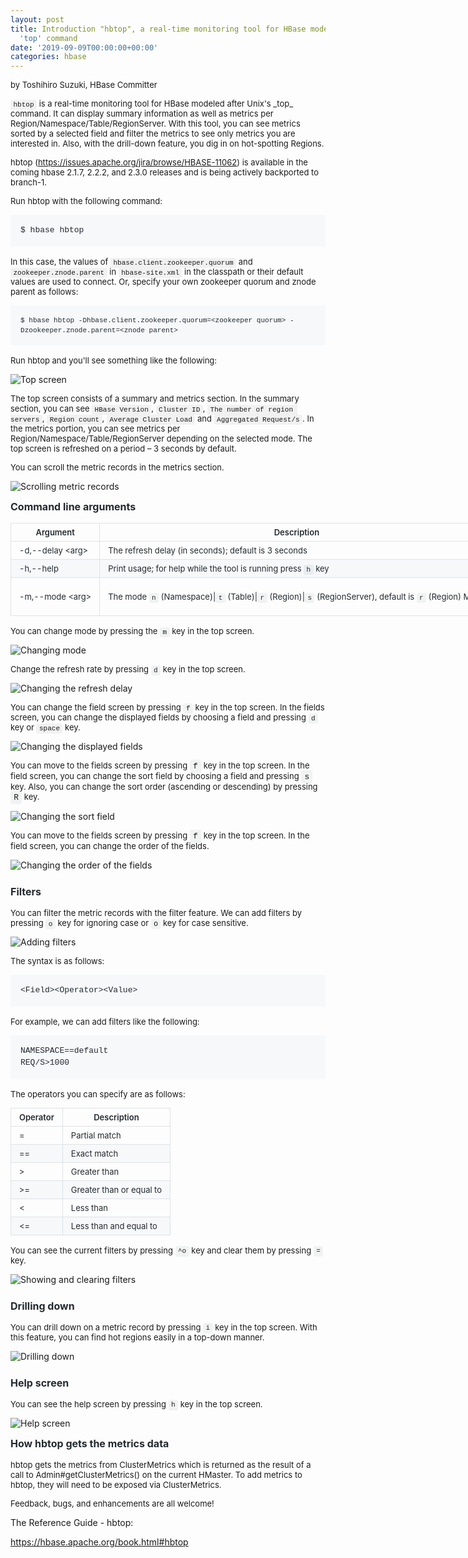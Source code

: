 ```yaml
---
layout: post
title: Introduction "hbtop", a real-time monitoring tool for HBase modeled after Unix's
  'top' command
date: '2019-09-09T00:00:00+00:00'
categories: hbase
---
```

<p><font size="2">by Toshihiro Suzuki, HBase Committer</font></p> 
  <p> <font size="2"><code style="box-sizing: border-box; font-family: &quot;SFMono- Regular&quot;, Consolas, &quot;Liberation Mono&quot;, Menlo, monospace; padding: 0.2em 0.4em; margin: 0px; background-color: rgba(27, 31, 35, 0.05); border-radius: 3px;">hbtop</code> is a real-time monitoring tool for HBase modeled after Unix's _top_ command. It can display summary information as well as metrics per Region/Namespace/Table/RegionServer. With this tool, you can see metrics sorted by a selected field and filter the metrics to see only metrics you are interested in. Also, with the drill-down feature, you dig in on hot-spotting Regions.</font> </p> 
  <p> <font size="2">hbtop (<a href="https://issues.apache.org/jira/browse/HBASE-11062" title="HBASE-11062">https://issues.apache.org/jira/browse/HBASE-11062</a>) is available in the coming hbase 2.1.7, 2.2.2, and 2.3.0 releases and is being actively backported to branch-1.</font> </p> 
  <p> <font size="2">Run hbtop with the following command:</font> </p> 
  <pre style="box-sizing: border-box; font-family: SFMono-Regular, Consolas, &quot;Liberation Mono&quot;, Menlo, monospace; margin-top: 0px; margin-bottom: 16px; overflow-wrap: normal; padding: 16px; overflow: auto; line-height: 1.45; background-color: #f6f8fa; border-radius: 3px; color: #24292e;"><code style="box-sizing: border-box; font-family: SFMono-Regular, Consolas, &quot;Liberation Mono&quot;, Menlo, monospace; padding: 0px; margin: 0px; background: initial; border-radius: 3px; word-break: normal; border: 0px; display: inline; overflow: visible; line-height: inherit; overflow-wrap: normal;"><font size="2">$ hbase hbtop
</font></code></pre> 
  <p> <font size="2">In this case, the values of <code style="box-sizing: border-box; font-family: SFMono-Regular, Consolas, &quot;Liberation Mono&quot;, Menlo, monospace; padding: 0.2em 0.4em; margin: 0px; background-color: rgba(27, 31, 35, 0.05); border-radius: 3px;">hbase.client.zookeeper.quorum</code> and <code style="box-sizing: border-box; font-family: SFMono-Regular, Consolas, &quot;Liberation Mono&quot;, Menlo, monospace; padding: 0.2em 0.4em; margin: 0px; background-color: rgba(27, 31, 35, 0.05); border-radius: 3px;">zookeeper.znode.parent</code> in <code style="box-sizing: border-box; font-family: SFMono-Regular, Consolas, &quot;Liberation Mono&quot;, Menlo, monospace; padding: 0.2em 0.4em; margin: 0px; background-color: rgba(27, 31, 35, 0.05); border-radius: 3px;">hbase-site.xml</code> in the classpath or their default values are used to connect. Or, specify your own zookeeper quorum and znode parent as follows:</font> </p> 
  <pre style="box-sizing: border-box; font-family: SFMono-Regular, Consolas, &quot;Liberation Mono&quot;, Menlo, monospace; margin-top: 0px; margin-bottom: 16px; overflow-wrap: normal; padding: 16px; overflow: auto; line-height: 1.45; background-color: #f6f8fa; border-radius: 3px; color: #24292e;"><font size="2"><code style="box-sizing: border-box; font-family: SFMono-Regular, Consolas, &quot;Liberation Mono&quot;, Menlo, monospace; padding: 0px; margin: 0px; background: initial; border-radius: 3px; word-break: normal; border: 0px; display: inline; overflow: visible; line-height: inherit; overflow-wrap: normal;">$ hbase hbtop -Dhbase.client.zookeeper.quorum=&lt;zookeeper quorum&gt; -Dzookeeper.znode.parent=&lt;znode parent&gt;</code></font>
</pre> <font size="2"> 
    <p>
    Run hbtop and you'll see something like the following:
  </p> </font> 
  <p> <img src="https://hbase.apache.org/hbtop-images/top_screen.gif" alt="Top screen" title="Top screen" style="box-sizing: initial; max-width: 100%;" /> </p> 
  <p> <font size="2">The top screen consists of a summary and metrics section. In the summary section, you can see <code style="box-sizing: border-box; font-family: SFMono-Regular, Consolas, &quot;Liberation Mono&quot;, Menlo, monospace; padding: 0.2em 0.4em; margin: 0px; background-color: rgba(27, 31, 35, 0.05); border-radius: 3px;">HBase Version</code>, <code style="box-sizing: border-box; font-family: SFMono-Regular, Consolas, &quot;Liberation Mono&quot;, Menlo, monospace; padding: 0.2em 0.4em; margin: 0px; background-color: rgba(27, 31, 35, 0.05); border-radius: 3px;">Cluster ID</code>, <code style="box-sizing: border-box; font-family: SFMono-Regular, Consolas, &quot;Liberation Mono&quot;, Menlo, monospace; padding: 0.2em 0.4em; margin: 0px; background-color: rgba(27, 31, 35, 0.05); border-radius: 3px;">The number of region servers</code>, <code style="box-sizing: border-box; font-family: SFMono-Regular, Consolas, &quot;Liberation Mono&quot;, Menlo, monospace; padding: 0.2em 0.4em; margin: 0px; background-color: rgba(27, 31, 35, 0.05); border-radius: 3px;">Region count</code>, <code style="box-sizing: border-box; font-family: SFMono-Regular, Consolas, &quot;Liberation Mono&quot;, Menlo, monospace; padding: 0.2em 0.4em; margin: 0px; background-color: rgba(27, 31, 35, 0.05); border-radius: 3px;">Average Cluster Load</code> and <code style="box-sizing: border-box; font-family: SFMono-Regular, Consolas, &quot;Liberation Mono&quot;, Menlo, monospace; padding: 0.2em 0.4em; margin: 0px; background-color: rgba(27, 31, 35, 0.05); border-radius: 3px;">Aggregated Request/s</code>. In the metrics portion, you can see metrics per Region/Namespace/Table/RegionServer depending on the selected mode. The top screen  is refreshed on a period – 3 seconds by default.
  </font> </p> 
  <p> <font size="2">You can scroll the metric records in the metrics section.</font> </p> 
  <p> <img src="https://hbase.apache.org/hbtop-images/scrolling_metric_records.gif" alt="Scrolling metric records" title="Scrolling metric records" style="box-sizing: initial; max-width: 100%;" /> </p> 
  <h4 style="box-sizing: border-box; margin-top: 0px; margin-bottom: 16px; color: #24292e; font-family: -apple-system, system-ui, &quot;Segoe UI&quot;, Helvetica, Arial, sans-serif, &quot;Apple Color Emoji&quot;, &quot;Segoe UI Emoji&quot;, &quot;Segoe UI Symbol&quot;;"><span style="font-weight: bold;"><font size="3">Command line arguments</font></span></h4> 
  <table style="box-sizing: border-box; border-spacing: 0px; border-collapse: collapse; margin-top: 0px; margin-bottom: 16px; display: block; width: 882px; overflow: auto; color: #24292e; font-family: -apple-system, system-ui, &quot;Segoe UI&quot;, Helvetica, Arial, sans-serif, &quot;Apple Color Emoji&quot;, &quot;Segoe UI Emoji&quot;, &quot;   Segoe UI Symbol&quot;;"> 
    <thead style="box-sizing: border-box;"> 
      <tr style="box-sizing: border-box; border-top: 1px solid #c6cbd1;"> 
        <th style="font-weight: 600; box-sizing: border-box; padding: 6px 13px; border: 1px solid #dfe2e5;"><font size="2">Argument</font></th> 
        <th style="font-weight: 600; box-sizing: border-box; padding: 6px 13px; border: 1px solid #dfe2e5;"><font size="2">Description</font></th> 
      </tr> 
    </thead> 
    <tbody style="box-sizing: border-box;"> 
      <tr style="box-sizing: border-box; border-top: 1px solid #c6cbd1;"> 
        <td style="box-sizing: border-box; padding: 6px 13px; border: 1px solid #dfe2e5;"><font size="2">-d,--delay &lt;arg&gt;</font></td> 
        <td style="box-sizing: border-box; padding: 6px 13px; border: 1px solid #dfe2e5;"><font size="2">The refresh delay (in seconds); default is 3 seconds</font></td> 
      </tr> 
      <tr style="box-sizing: border-box; background-color: #f6f8fa; border-top: 1px solid #c6cbd1;"> 
        <td style="box-sizing: border-box; padding: 6px 13px; border: 1px solid #dfe2e5;"><font size="2">-h,--help</font></td> 
        <td style="box-sizing: border-box; padding: 6px 13px; border: 1px solid #dfe2e5;"><font size="2">Print usage; for help while the tool is running press <code style="box-sizing: border-box; font-family: SFMono-Regular, Consolas, &quot;Liberation Mono&quot;, Menlo, monospace; padding: 0.2em 0.4em; margin: 0px; background-color: rgba(27, 31, 35, 0.05); border-radius: 3px;">h</code> key</font></td> 
      </tr> 
      <tr style="box-sizing: border-box; border-top: 1px solid #c6cbd1;"> 
        <td style="box-sizing: border-box; padding: 6px 13px; border: 1px solid #dfe2e5;"><font size="2">-m,--mode &lt;arg&gt;</font></td> 
        <td style="box-sizing: border-box; padding: 6px 13px; border: 1px solid #dfe2e5;"> 
          <p><font size="2">The mode <code style="box-sizing: border-box; font-family: SFMono-Regular, Consolas, &quot;Liberation Mono&quot;, Menlo, monospace; padding: 0.2em 0.4em; margin: 0px; background-color: rgba(27, 31, 35, 0.05); border-radius: 3px;">n</code> (Namespace)|<code style="box-sizing: border-box; font-family: SFMono-Regular, Consolas, &quot;Liberation Mono&quot;, Menlo, monospace; padding: 0.2em 0.4em; margin: 0px; background-color: rgba(27, 31, 35, 0.05); border-radius: 3px;">t</code> (Table)|<code style="box-sizing: border-box; font-family: SFMono-Regular, Consolas, &quot;Liberation Mono&quot;, Menlo, monospace; padding: 0.2em 0.4em; margin: 0px; background-color: rgba(27, 31, 35, 0.05); border-radius: 3px;">r</code> (Region)|<code style="box-sizing: border-box; font-family: SFMono-Regular, Consolas, &quot;Liberation Mono&quot;, Menlo, monospace; padding: 0.2em 0.4em; margin: 0px; background-color: rgba(27, 31, 35, 0.05); border-radius: 3px;">s</code> (RegionServer), default is <code style="box-sizing: border-box; font-family: SFMono-Regular, Consolas, &quot;Liberation Mono&quot;, Menlo, monospace; padding: 0.2em 0.4em; margin: 0px; background-color: rgba(27, 31, 35, 0.05); border-radius: 3px;">r</code> (Region) Mode</font></p> 
        </td> 
      </tr> 
    </tbody> 
  </table> 
  <p> <font size="2">
    You can change mode by pressing the <code style="box-sizing: border-box; font-family: SFMono-Regular, Consolas, &quot;Liberation Mono&quot;, Menlo, monospace; padding: 0.2em 0.4em; margin: 0px; background-color: rgba(27, 31, 35, 0.05); border-radius: 3px;">m</code> key in the top screen.
  </font> </p> 
  <p> <img src="https://hbase.apache.org/hbtop-images/changing_mode.gif" alt="Changing mode" title="Changing mode" style="box-sizing: initial; max-width: 100%;" /> </p> 
  <p> <font size="2">
  Change the refresh rate by pressing <code style="color: #24292e; box-sizing: border-box; font-family: SFMono-Regular, Consolas, &quot;Liberation Mono&quot;, Menlo, monospace; padding: 0.2em 0.4em; margin: 0px; background-color: rgba(27, 31, 35, 0.05); border-radius: 3px;">d</code> key in the top screen.
  </font> </p> 
  <p> <img src="https://hbase.apache.org/hbtop-images/changing_refresh_delay.gif" alt="Changing the refresh delay" title="Changing the refresh delay" style="box-sizing: initial; max-width: 100%;" /> </p> 
  <p> <font size="2">
    You can change the field screen by pressing <code style="font-weight: normal; box-sizing: border-box; font-family: SFMono-Regular, Consolas, &quot;Liberation Mono&quot;, Menlo, monospace; padding: 0.2em 0.4em; margin: 0px; background-color: rgba(27, 31, 35, 0.05); border-radius: 3px;">f</code> key in the top screen. In the fields screen, you can change the displayed fields by choosing a field and pressing <code style="font-weight: normal; box-sizing: border-box; font-family: SFMono-Regular, Consolas, &quot;Liberation Mono&quot;, Menlo, monospace; padding: 0.2em 0.4em; margin: 0px; background-color: rgba(27, 31, 35, 0.05); border-radius: 3px;">d</code> key or <code style="font-weight: normal; box-sizing: border-box; font-family: SFMono-Regular, Consolas, &quot;Liberation Mono&quot;, Menlo, monospace; padding: 0.2em 0.4em; margin: 0px; background-color: rgba(27, 31, 35, 0.05); border-radius: 3px;">space</code> key.
  </font> </p> 
  <p> <img src="https://hbase.apache.org/hbtop-images/changing_displayed_fields.gif" alt="Changing the displayed fields" title="Changing the displayed fields" style="box-sizing: initial; max-width: 100%;" /> </p> 
  <p> <font size="2">
    You can move to the fields screen by pressing <code style="font-size: small; font-weight: normal; box-sizing: border-box; font-family: SFMono-Regular, Consolas, &quot;Liberation Mono&quot;, Menlo, monospace; padding: 0.2em 0.4em; margin: 0px; background-color: rgba(27, 31, 35, 0.05); border-radius: 3px;">f</code> key in the top screen. In the field screen, you can change the sort field by choosing a field and pressing <code style="font-size: small; font-weight: normal; box-sizing: border-box; font-family: SFMono-Regular, Consolas, &quot;Liberation Mono&quot;, Menlo, monospace; padding: 0.2em 0.4em; margin: 0px; background-color: rgba(27, 31, 35, 0.05); border-radius: 3px;">s</code> key. Also, you can change the sort order (ascending or descending) by pressing <code style="font-size: small; font-weight: normal; box-sizing: border-box; font-family: SFMono-Regular, Consolas, &quot;Liberation Mono&quot;, Menlo, monospace; padding: 0.2em 0.4em; margin: 0px; background-color: rgba(27, 31, 35, 0.05); border-radius: 3px;">R</code> key.
  </font> </p> 
  <p> <img src="https://hbase.apache.org/hbtop-images/changing_sort_field.gif" alt="Changing the sort field" title="Changing the sort field" style="box-sizing: initial; max-width: 100%;" /> </p> 
  <p> <font size="2">
    You can move to the fields screen by pressing <code style="font-size: small; font-weight: normal; box-sizing: border-box; font-family: SFMono-Regular, Consolas, &quot;Liberation Mono&quot;, Menlo, monospace; padding: 0.2em 0.4em; margin: 0px; background-color: rgba(27, 31, 35, 0.05); border-radius: 3px;">f</code> key in the top screen. In the field screen, you can change the order of the fields.
  </font> </p> 
  <p> <img src="https://hbase.apache.org/hbtop-images/changing_order_of_fields.gif" alt="Changing the order of the fields" title="Changing the sort field" style="box-sizing: initial; max-width: 100%;" /> </p> 
  <h4 style="font-family: -apple-system, system-ui, &quot;Segoe UI&quot;, Helvetica, Arial, sans-serif, &quot;Apple Color Emoji&quot;, &quot;Segoe UI Emoji&quot;, &quot;Segoe UI Symbol&quot;; letter-spacing: normal; margin-top: 24px; margin-bottom: 16px; box-sizing: border-box; line-height: 1.25; color: #24292e;"><font size="3">Filters</font></h4> 
  <p> <font size="2">You can filter the metric records with the filter feature.  We can add filters by pressing <code style="box-sizing: border-box; font-family: SFMono-Regular, Consolas, &quot;Liberation Mono&quot;, Menlo, monospace; padding: 0.2em 0.4em; margin: 0px; background-color: rgba(27, 31, 35, 0.05); border-radius: 3px;">o</code> key for ignoring case or <code style="box-sizing: border-box; font-family: SFMono-Regular, Consolas, &quot;Liberation Mono&quot;, Menlo, monospace; padding: 0.2em 0.4em; margin: 0px; background-color: rgba(27, 31, 35, 0.05); border-radius: 3px;">O</code> key for case sensitive.</font> </p> 
  <p> <img src="https://hbase.apache.org/hbtop-images/adding_filters.gif" alt="Adding filters" title="Adding filters" style="box-sizing: initial; max-width: 100%;" /> </p> 
  <p> <font size="2">The syntax is as follows:</font> </p> 
  <pre style="box-sizing: border-box; font-family: SFMono-Regular, Consolas, &quot;Liberation Mono&quot;, Menlo, monospace; margin-top: 0px; margin-bottom: 16px; overflow-wrap: normal; padding: 16px; overflow: auto; line-height: 1.45; background-color: #f6f8fa; border-radius: 3px; color: #24292e;"><code style="box-sizing: border-box; font-family: SFMono-Regular, Consolas, &quot;Liberation Mono&quot;, Menlo, monospace; padding: 0px; margin: 0px; background: initial; border-radius: 3px; word-break: normal; border: 0px; display: inline; overflow: visible; line-height: inherit; overflow-wrap: normal;"><font size="2">&lt;Field&gt;&lt;Operator&gt;&lt;Value&gt;
</font></code></pre> 
  <p> <font size="2">For example, we can add filters like the following:</font> </p> 
  <pre style="box-sizing: border-box; font-family: SFMono-Regular, Consolas, &quot;Liberation Mono&quot;, Menlo, monospace; margin-top: 0px; margin-bottom: 16px; overflow-wrap: normal; padding: 16px; overflow: auto; line-height: 1.45; background-color: #f6f8fa; border-radius: 3px; color: #24292e;"><code style="box-sizing: border-box; font-family: SFMono-Regular, Consolas, &quot;Liberation Mono&quot;, Menlo, monospace; padding: 0px; margin: 0px; background: initial; border-radius: 3px; word-break: normal; border: 0px; display: inline; overflow: visible; line-height: inherit; overflow-wrap: normal;"><font size="2">NAMESPACE==default
REQ/S&gt;1000</font></code></pre> 
  <p> <font size="2">The operators you can specify are as follows:</font> </p> 
  <table style="box-sizing: border-box; border-spacing: 0px; border-collapse: collapse; margin-top: 0px; margin-bottom: 16px; display: block; width: 882px; overflow: auto; color: #24292e; font-family: -apple-system, system-ui, &quot;Segoe UI&quot;, Helvetica, Arial, sans-serif, &quot;Apple Color Emoji&quot;, &quot;Segoe UI Emoji&quot;, &quot;   Segoe UI Symbol&quot;;"> 
    <thead style="box-sizing: border-box;"> 
      <tr style="box-sizing: border-box; border-top: 1px solid #c6cbd1;"> 
        <th style="font-weight: 600; box-sizing: border-box; padding: 6px 13px; border: 1px solid #dfe2e5;"><font size="2">Operator</font></th> 
        <th style="font-weight: 600; box-sizing: border-box; padding: 6px 13px; border: 1px solid #dfe2e5;"><font size="2">Description</font></th> 
      </tr> 
    </thead> 
    <tbody style="box-sizing: border-box;"> 
      <tr style="box-sizing: border-box; border-top: 1px solid #c6cbd1;"> 
        <td style="box-sizing: border-box; padding: 6px 13px; border: 1px solid #dfe2e5;"><font size="2">=</font></td> 
        <td style="box-sizing: border-box; padding: 6px 13px; border: 1px solid #dfe2e5;"><font size="2">Partial match</font></td> 
      </tr> 
      <tr style="box-sizing: border-box; background-color: #f6f8fa; border-top: 1px solid #c6cbd1;"> 
        <td style="box-sizing: border-box; padding: 6px 13px; border: 1px solid #dfe2e5;"><font size="2">==</font></td> 
        <td style="box-sizing: border-box; padding: 6px 13px; border: 1px solid #dfe2e5;"><font size="2">Exact match</font></td> 
      </tr> 
      <tr style="box-sizing: border-box; border-top: 1px solid #c6cbd1;"> 
        <td style="box-sizing: border-box; padding: 6px 13px; border: 1px solid #dfe2e5;"><font size="2">&gt;</font></td> 
        <td style="box-sizing: border-box; padding: 6px 13px; border: 1px solid #dfe2e5;"><font size="2">Greater than</font></td> 
      </tr> 
      <tr style="box-sizing: border-box; background-color: #f6f8fa; border-top: 1px solid #c6cbd1;"> 
        <td style="box-sizing: border-box; padding: 6px 13px; border: 1px solid #dfe2e5;"><font size="2">&gt;=</font></td> 
        <td style="box-sizing: border-box; padding: 6px 13px; border: 1px solid #dfe2e5;"><font size="2">Greater than or equal to</font></td> 
      </tr> 
      <tr style="box-sizing: border-box; border-top: 1px solid #c6cbd1;"> 
        <td style="box-sizing: border-box; padding: 6px 13px; border: 1px solid #dfe2e5;"><font size="2">&lt;</font></td> 
        <td style="box-sizing: border-box; padding: 6px 13px; border: 1px solid #dfe2e5;"><font size="2">Less than</font></td> 
      </tr> 
      <tr style="box-sizing: border-box; background-color: #f6f8fa; border-top: 1px solid #c6cbd1;"> 
        <td style="box-sizing: border-box; padding: 6px 13px; border: 1px solid #dfe2e5;"><font size="2">&lt;=</font></td> 
        <td style="box-sizing: border-box; padding: 6px 13px; border: 1px solid #dfe2e5;"><font size="2">Less than and equal to</font></td> 
      </tr> 
    </tbody> 
  </table> 
  <p> <font size="2">
    You can see the current filters by pressing <code style="box-sizing: border-box; font-family: SFMono-Regular, Consolas, &quot;Liberation Mono&quot;, Menlo, monospace; padding: 0.2em 0.4em; margin: 0px; background-color: rgba(27, 31, 35, 0.05); border-radius: 3px;">^o</code> key and clear them by pressing <code style="box-sizing: border-box; font-family: &quot;SFMono- Regular&quot;, Consolas, &quot;Liberation Mono&quot;, Menlo, monospace; padding: 0.2em 0.4em; margin: 0px; background-color: rgba(27, 31, 35, 0.05); border-radius: 3px;">=</code> key.
  </font> </p> 
  <p> <img src="https://hbase.apache.org/hbtop-images/showing_and_clearing_filters.gif" alt="Showing and clearing filters" title="Showing and clearing filters" style="box-sizing: initial; max-width: 100%;" /> </p> 
  <h4 style="font-family: -apple-system, system-ui, &quot;Segoe UI&quot;, Helvetica, Arial, sans-serif, &quot;Apple Color Emoji&quot;, &quot;Segoe UI Emoji&quot;, &quot;Segoe UI Symbol&quot;; letter-spacing: normal; margin-top: 24px; margin-bottom: 16px; box-sizing: border-box; line-height: 1.25; color: #24292e;"><font size="3">Drilling down</font></h4> 
  <p> <font size="2">You can drill down on a metric record by pressing <code style="box-sizing: border-box; font-family: SFMono-Regular, Consolas, &quot;Liberation Mono&quot;, Menlo, monospace; padding: 0.2em 0.4em; margin: 0px; background-color: rgba(27, 31, 35, 0.05); border-radius: 3px;">i</code> key in the top screen. With this feature, you can find hot regions easily in a top-down manner.</font> </p> 
  <p> <img src="https://hbase.apache.org/hbtop-images/driling_down.gif" alt="Drilling down" title="Drilling down" style="box-sizing: initial; max-width: 100%;" /> </p> 
  <h4 style="font-family: -apple-system, system-ui, &quot;Segoe UI&quot;, Helvetica, Arial, sans-serif, &quot;Apple Color Emoji&quot;, &quot;Segoe UI Emoji&quot;, &quot;Segoe UI Symbol&quot;; letter-spacing: normal; margin-top: 24px; margin-bottom: 16px; box-sizing: border-box; line-height: 1.25; color: #24292e;"><font size="3">Help screen</font></h4> 
  <p> <font size="2">You can see the help screen by pressing <code style="box-sizing: border-box; font-family: SFMono-Regular, Consolas, &quot;Liberation Mono&quot;, Menlo, monospace; padding: 0.2em 0.4em; margin: 0px; background-color: rgba(27, 31, 35, 0.05); border-radius: 3px;">h</code> key in the top screen.</font> </p> 
  <p> <img src="https://hbase.apache.org/hbtop-images/help_screen.gif" alt="Help screen" title="Help screen" style="box-sizing: initial; max-width: 100%;" /> </p> 
  <h4 style="box-sizing: border-box; margin-top: 0px; margin-bottom: 16px; color: #24292e; font-family: -apple-system, system-ui, &quot;Segoe UI&quot;, Helvetica, Arial, sans-serif, &quot;Apple Color Emoji&quot;, &quot;Segoe UI Emoji&quot;, &quot;Segoe UI Symbol&quot;;"><span style="font-weight: bold;"><font size="3">How hbtop gets the metrics data</font></span></h4> 
  <p> <font size="2">hbtop gets the metrics from ClusterMetrics which is returned as the result of a call to Admin#getClusterMetrics() on the current HMaster. To add metrics to hbtop, they will need to be exposed via ClusterMetrics.</font></p> 
  <p><font size="2">Feedback, bugs, and enhancements are all welcome!</font></p> 
  <p> </p> 
  <p>The Reference Guide - hbtop:</p> 
  <p><a href="https://hbase.apache.org/book.html#hbtop">https://hbase.apache.org/book.html#hbtop</a> </p> 
  <p> </p>
